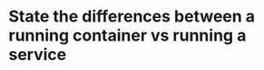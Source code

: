 State the differences between a running container vs running a service
======================================================================

